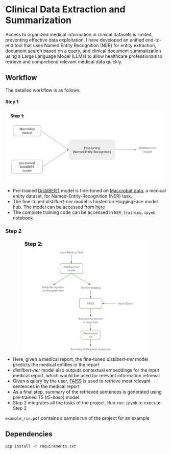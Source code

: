 # Clinical Data Extraction and Summarization

Access to organized medical information in clinical datasets is limited, preventing effective data exploitation. I have developed an unified end-to-end tool that uses Named Entity Recognition (NER) for entity extraction, document search based on a query, and clinical document summarization using a Large Language Model (LLMs) to allow healthcare professionals to retrieve and comprehend relevant medical data quickly.

## Workflow

The detailed workflow is as follows:

#### Step 1
<p align="center">
<img src="./output/image.png" alt="image" width="500"/>
</p>

* Pre-trained [DistilBERT](https://huggingface.co/docs/transformers/model_doc/distilbert) model is fine-tuned on [Maccrobat data](https://figshare.com/articles/dataset/MACCROBAT2018/9764942), a medical entity dataset, for Named-Entity-Recognition (NER) task.
* The fine-tuned *distilbert-ner* model is hosted on HuggingFace model hub. The model can be accessed from [here](https://huggingface.co/SahuH/distilbert-ner)
* The complete training code can be accessed in `NER_training.ipynb` notebook

### Step 2
<p align="center">
<img src="./output/image-1.png" alt="image-1" width="400"/>
</p>

 * Here, given a medical report, the fine-tuned *distilbert-ner* model predicts the medical entities in the report
* *distilbert-ner* model also outputs contextual embeddings for the input medical report, which would be used for relevant information retrieval
* Given a query by the user, [FAISS](https://github.com/facebookresearch/faiss) is used to retrieve most relevant sentences in the medical report
* As a final step, summary of the retrieved sentences is generated using pre-trained T5 (*t5-base*) model
* Step 2 integrates all the tasks of the project. Run `run.ipynb` to execute Step 2


`example_run.pdf` contains a sample run of the project for an example 


## Dependencies
```         
pip install -r requirements.txt
```
